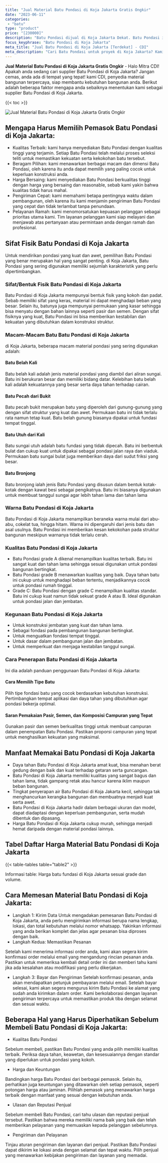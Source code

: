 ```yaml
---
title: "Jual Material Batu Pondasi di Koja Jakarta Gratis Ongkir"
date: "2023-06-11"
categories:
 - "batu"
type: "product"
price: "[230000]"
description: "Batu Pondasi dijual di Koja Jakarta Dekat. Batu Pondasi ini sering digunakan dalam proyek konstruksi sebagai dasar bangunan yang kokoh dan tahan lama. Kontak kami untuk mendapatkan informasi lebih lanjut."
focus_keyphrase: "Batu Pondasi di Koja Jakarta"
meta_title: "Jual Batu Pondasi di Koja Jakarta [Terdekat] - CDI"
meta_description: "Cari Batu Pondasi untuk proyek di Koja Jakarta? Kami memiliki Batu Pondasi berkualitas untuk pondasi bangunan. Dapatkan penawaran terbaik sekarang."
---
```


**Jual Material Batu Pondasi di Koja Jakarta Gratis Ongkir** - Halo Mitra CDI! Apakah anda sedang cari supplier Batu Pondasi di Koja Jakarta? Jangan cemas, anda ada di tempat yang tepat! kami CDI, penyedia material bangunan terpercaya, siap membantu kebutuhan bangunan anda. Berikut adalah beberapa faktor mengapa anda sebaiknya menentukan kami sebagai supplier Batu Pondasi di Koja Jakarta.

{{< toc >}}

![Jual Material Batu Pondasi di Koja Jakarta Gratis Ongkir](/images/batu/batu-pondasi-08.jpg)

## Mengapa Harus Memilih Pemasok Batu Pondasi di Koja Jakarta:

*   Kualitas Terbaik: kami hanya menyediakan Batu Pondasi dengan kualitas tinggi yang terjamin. Setiap Batu Pondasi  telah melalui proses seleksi teliti untuk memastikan kekuatan serta kekokohan batu tersebut.
*   Beragam Pilihan: kami menawarkan berbagai macam dan dimensi Batu Pondasi, oleh karena itu anda dapat memilih yang paling cocok untuk keperluan konstruksi anda.
*   Harga Bersaing: kami menyediakan Batu Pondasi berkualitas tinggi dengan harga yang bersaing dan reasonable, sebab kami yakin bahwa kualitas tidak harus mahal.
*   Pengiriman Cepat: kami memahami betapa pentingnya waktu dalam pembangunan, oleh karena itu kami menjamin pengiriman Batu Pondasi yang cepat dan tidak terlambat tanpa penundaan.
*   Pelayanan Ramah: kami menomorsatukan kepuasan pelanggan sebagai prioritas utama kami. Tim layanan pelanggan kami siap melayani dan menjawab atas pertanyaan atau permintaan anda dengan ramah dan profesional.

## Sifat Fisik Batu Pondasi di Koja Jakarta

Untuk mendirikan pondasi yang kuat dan awet, pemilihan Batu Pondasi yang benar merupakan hal yang sangat penting. di Koja Jakarta, Batu Pondasi yang sering digunakan memiliki sejumlah karakteristik yang perlu dipertimbangkan.

### Sifat/Bentuk Fisik Batu Pondasi di Koja Jakarta

Batu Pondasi di Koja Jakarta mempunyai bentuk fisik yang kokoh dan padat. Sebab memiliki sifat yang keras, material ini dapat menghadapi beban yang besar. Selain itu, batunya juga mempunyai permukaan yang kasar sehingga bisa menyatu dengan bahan lainnya seperti pasir dan semen. Dengan sifat fisiknya yang kuat, Batu Pondasi ini bisa memberikan kestabilan dan kekuatan yang dibutuhkan dalam konstruksi struktur.

### Macam-Macam Batu Batu Pondasi di Koja Jakarta

di Koja Jakarta, beberapa macam material pondasi yang sering digunakan adalah:

#### Batu Belah Kali

Batu belah kali adalah jenis material pondasi yang diambil dari aliran sungai. Batu ini berukuran besar dan memiliki bidang datar. Kelebihan batu belah kali adalah kekuatannya yang besar serta daya tahan terhadap cairan.

#### Batu Pecah dari Bukit

Batu pecah bukit merupakan batu yang diperoleh dari gunung-gunung yang dengan sifat struktur yang kuat dan awet. Permukaan batu ini tidak terlalu rata namun tetap kuat. Batu belah gunung biasanya dipakai untuk fundasi tempat tinggal.

#### Batu Utuh dari Kali

Batu sungai utuh adalah batu fundasi yang tidak dipecah. Batu ini berbentuk bulat dan cukup kuat untuk dipakai sebagai pondasi jalan raya dan viaduk. Permukaan batu sungai bulat juga memberikan daya dari sudut friksi yang besar.

#### Batu Bronjong

Batu bronjong ialah jenis Batu Pondasi yang disusun dalam bentuk kotak-kotak dengan kawat besi sebagai pengikatnya. Batu ini biasanya digunakan untuk membuat tanggul sungai agar lebih tahan lama dan tahan lama

### Warna Batu Pondasi di Koja Jakarta

Batu Pondasi di Koja Jakarta menampilkan beraneka warna mulai dari abu-abu, cokelat tua, hingga hitam. Warna ini dipengaruhi dari jenis batu dan asal usulnya. Batu Pondasi ini memberikan kesan kekokohan pada struktur bangunan meskipun warnanya tidak terlalu cerah.

### Kualitas Batu Pondasi di Koja Jakarta

*   Batu Pondasi grade A dikenal menampilkan kualitas terbaik. Batu ini sangat kuat dan tahan lama sehingga sesuai digunakan untuk pondasi bangunan bertingkat.
*   Batu Pondasi grade B menawarkan kualitas yang baik. Daya tahan batu ini cukup untuk menghadapi beban tertentu, menjadikannya cocok untuk pondasi rumah tinggal.
*   Grade C: Batu Pondasi dengan grade C menampilkan kualitas standar. Batu ini cukup kuat namun tidak sekuat grade A atau B. Ideal digunakan untuk pondasi jalan dan jembatan.

### Kegunaan Batu Pondasi di Koja Jakarta

*   Untuk konstruksi jembatan yang kuat dan tahan lama.
*   Sebagai fondasi pada pembangunan bangunan bertingkat.
*   Untuk menguatkan fondasi tempat tinggal.
*   Untuk dasar dalam pembangunan jalan dan jembatan.
*   Untuk memperkuat dan menjaga kestabilan tanggul sungai.

### Cara Penerapan Batu Pondasi di Koja Jakarta

Ini dia adalah panduan penggunaan Batu Pondasi di Koja Jakarta:

#### Cara Memilih Tipe Batu

Pilih tipe fondasi batu yang cocok berdasarkan kebutuhan konstruksi. Pertimbangkan tempat aplikasi dan daya tahan yang dibutuhkan agar pondasi bekerja optimal.

#### Saran Pemakaian Pasir, Semen, dan Komposisi Campuran yang Tepat

Gunakan pasir dan semen berkualitas tinggi untuk membuat campuran dalam penempatan Batu Pondasi. Pastikan proporsi campuran yang tepat untuk menghasilkan kekuatan yang maksimal.

## Manfaat Memakai Batu Pondasi di Koja Jakarta

*   Daya tahan Batu Pondasi di Koja Jakarta amat kuat, bisa menahan berat gedung dengan baik dan kuat terhadap getaran serta guncangan.
*   Batu Pondasi di Koja Jakarta memiliki kualitas yang sangat bagus dan tahan lama, tidak gampang retak atau hancur karena iklim maupun beban bangunan.
*   Tingkat penyerapan air Batu Pondasi di Koja Jakarta kecil, sehingga tak menghancurkan kerangka bangunan dan membuatnya menjadi kuat serta awet.
*   Batu Pondasi di Koja Jakarta hadir dalam berbagai ukuran dan model, dapat diadaptasi dengan keperluan pembangunan, serta mudah dibentuk dan dipasang.
*   Harga Batu Pondasi di Koja Jakarta cukup murah, sehingga menjadi hemat daripada dengan material pondasi lainnya.

## Tabel Daftar Harga Material Batu Pondasi di Koja Jakarta

{{< table-tables table="table2" >}}

Informasi table: Harga batu fundasi di Koja Jakarta sesuai grade dan volume.

## Cara Memesan Material Batu Pondasi di Koja Jakarta:

*   Langkah 1: Kirim Data
Untuk mengadakan pemesanan Batu Pondasi di Koja Jakarta, anda perlu mengirimkan informasi berupa nama lengkap, lokasi, dan total kebutuhan melalui nomor whatsapp. Yakinkan informasi yang anda berikan komplet dan jelas agar pesanan bisa diproses dengan baik.
*   Langkah Kedua: Memastikan Pesanan

Setelah kami menerima informasi order anda, kami akan segera kirim konfirmasi order melalui email yang mengandung rincian pesanan anda. Pastikan untuk memeriksa kembali detail order ini dan memberi tahu kami jika ada kesalahan atau modifikasi yang perlu dikerjakan.
*   Langkah 3: Bayar dan Pengiriman
Setelah konfirmasi pesanan, anda akan mendapatkan petunjuk pembayaran melalui email. Setelah bayar selesai, kami akan segera mengurus kirim Batu Pondasi ke alamat yang sudah anda kirimkan dalam order. Kami berkolaborasi dengan layanan pengiriman terpercaya untuk memastikan produk tiba dengan selamat dan sesuai waktu.

## Beberapa Hal yang Harus Diperhatikan Sebelum Membeli Batu Pondasi di Koja Jakarta:

*   Kualitas Batu Pondasi

Sebelum membeli, pastikan Batu Pondasi yang anda pilih memiliki kualitas terbaik. Periksa daya tahan, keawetan, dan kesesuaiannya dengan standar yang diperlukan untuk pondasi yang kokoh.
*   Harga dan Keuntungan

Bandingkan harga Batu Pondasi dari berbagai pemasok. Selain itu, perhatikan juga keuntungan yang ditawarkan oleh setiap pemasok, seperti potongan harga atau jaminan. Pilihlah pemasok yang menawarkan harga terbaik dengan manfaat yang sesuai dengan kebutuhan anda.
*   Ulasan dan Reputasi Penjual

Sebelum membeli Batu Pondasi, cari tahu ulasan dan reputasi penjual tersebut. Pastikan bahwa mereka memiliki nama baik yang baik dan telah memberikan pelayanan yang memuaskan kepada pelanggan sebelumnya.
*   Pengiriman dan Pelayanan

Tinjau aturan pengiriman dan layanan dari penjual. Pastikan Batu Pondasi dapat dikirim ke lokasi anda dengan selamat dan tepat waktu. Pilih penjual yang menawarkan kebijakan pengiriman dan layanan yang memadai.